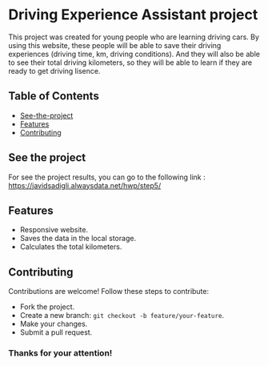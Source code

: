 # Driving Experience Assistant project
This project was created for young people who are learning driving cars. By using this website, these people will be able to save their driving experiences (driving time, km, driving conditions). And they will also be able to see their total driving kilometers, so they will be able to learn if they are ready to get driving lisence. 

## Table of Contents
* [See-the-project](#see-the-project)
* [Features](#features)
* [Contributing](#contributing)

## See the project 
For see the project results, you can go to the following link : 
<a href="https://javidsadigli.alwaysdata.net/hwp/step5/" target="_blank">https://javidsadigli.alwaysdata.net/hwp/step5/</a>

## Features 
* Responsive website. 
* Saves the data in the local storage. 
* Calculates the total kilometers. 

## Contributing 
Contributions are welcome! Follow these steps to contribute:
* Fork the project.
* Create a new branch: `git checkout -b feature/your-feature`.
* Make your changes.
* Submit a pull request.

### Thanks for your attention! 